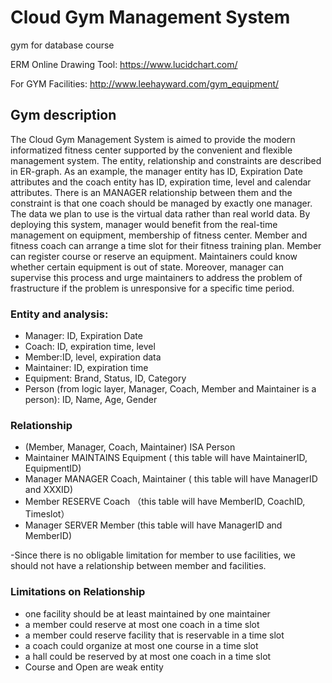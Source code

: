 # Cloud Gym Management System 
gym for database course

ERM Online Drawing Tool: https://www.lucidchart.com/

For GYM Facilities: http://www.leehayward.com/gym_equipment/

## Gym description

The Cloud Gym Management System is aimed to provide the modern informatized fitness center supported by the convenient and flexible management system. The entity, relationship and constraints are described in ER-graph. As an example, the manager entity has ID, Expiration Date attributes and the coach entity has ID, expiration time, level and calendar attributes. There is an MANAGER relationship between them and the constraint is that one coach should be managed by exactly one manager. The data we plan to use is the virtual data rather than real world data. By deploying this system, manager would benefit from the real-time management on equipment, membership of fitness center. Member and fitness coach can arrange a time slot for their fitness training plan. Member can register course or reserve an equipment. Maintainers could know whether certain equipment is out of state. Moreover, manager can supervise this process and urge maintainers to address the problem of frastructure if the problem is unresponsive for a specific time period. 

### Entity and analysis:
- Manager: ID, Expiration Date
- Coach: ID, expiration time, level
- Member:ID, level, expiration data
- Maintainer:  ID, expiration time
- Equipment: Brand, Status, ID, Category
- Person (from logic layer, Manager, Coach, Member and Maintainer is a person): ID, Name, Age, Gender

### Relationship
- (Member, Manager, Coach, Maintainer) ISA Person
- Maintainer MAINTAINS Equipment ( this table will have MaintainerID, EquipmentID)
- Manager MANAGER Coach, Maintainer ( this table will have ManagerID and XXXID)
- Member RESERVE Coach （this table will have MemberID, CoachID, Timeslot）
- Manager SERVER Member (this table will have ManagerID and MemberID)

-Since there is no obligable limitation for member to use facilities, we should not have a relationship between member and facilities.

### Limitations on Relationship
- one facility should be at least maintained by one maintainer
- a member could reserve at most one coach in a time slot
- a member could reserve facility that is reservable in a time slot
- a coach could organize at most one course in a time slot
- a hall could be reserved by at most one coach in a time slot
- Course and Open are weak entity
